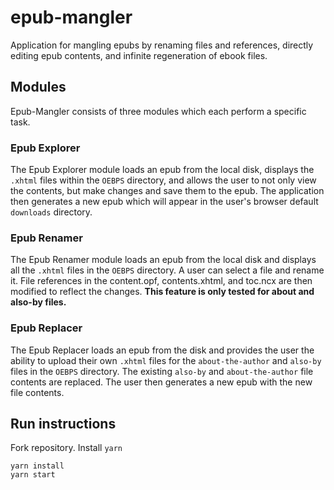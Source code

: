 # epub-mangler
Application for mangling epubs by renaming files and references, directly editing epub contents, and infinite regeneration of ebook files.

## Modules
Epub-Mangler consists of three modules which each perform a specific task.

### Epub Explorer
The Epub Explorer module loads an epub from the local disk, displays the `.xhtml` files within the `OEBPS` directory, and allows the user to not only view the contents, but make changes and save them to the epub.
The application then generates a new epub which will appear in the user's browser default `downloads` directory.

### Epub Renamer
The Epub Renamer module loads an epub from the local disk and displays all the `.xhtml` files in the `OEBPS` directory.
A user can select a file and rename it. File references in the content.opf, contents.xhtml, and toc.ncx are then modified to reflect the changes.
__This feature is only tested for about and also-by files.__

### Epub Replacer
The Epub Replacer loads an epub from the disk and provides the user the ability to upload their own `.xhtml` files for the `about-the-author` and `also-by` files in the `OEBPS` directory.
The existing `also-by` and `about-the-author` file contents are replaced.
The user then generates a new epub with the new file contents.

## Run instructions
Fork repository.
Install `yarn`
```
yarn install
yarn start
```
